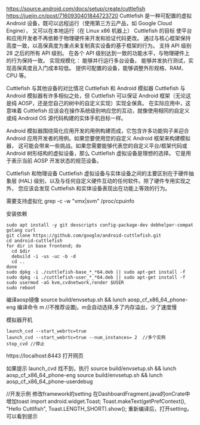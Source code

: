 https://source.android.com/docs/setup/create/cuttlefish
https://juejin.cn/post/7160930401844723720
Cuttlefish 是一种可配置的虚拟 Android 设备，既可以远程运行（使用第三方云产品，如 Google Cloud Engine），
又可以在本地运行（在 Linux x86 机器上）
Cuttlefish 的目标
使平台和应用开发者不再依赖于物理硬件来开发和验证代码更改。
通过与核心框架保持高度一致，以高保真度为重点来复制真实设备的基于框架的行为。
支持 API 级别 28 之后的所有 API 级别。
在各个 API 级别达到一致的功能水平，与物理硬件上的行为保持一致。
实现规模化：
    能够并行运行多台设备。
    能够并发执行测试，实现高保真度且入门成本较低。
提供可配置的设备，能够调整外形规格、RAM、CPU 等。

Cuttlefish 与其他设备的对比情况
Cuttlefish 和 Android 模拟器
Cuttlefish 与 Android 模拟器有许多相似之处，但 Cuttlefish 可以保证 Android 框架（无论这是纯 AOSP，还是您自己的树中的自定义实现）实现全保真。
在实际应用中，这意味着 Cuttlefish 应该会在操作系统级别响应您的互动，就像使用相同的自定义或纯 Android OS 源代码构建的实体手机目标一样。

Android 模拟器围绕简化应用开发的用例构建而成，它包含许多功能钩子来迎合 Android 应用开发者的用例。如果您要使用您的自定义 Android 框架来构建模拟器，
这可能会带来一些挑战。如果您需要能够代表您的自定义平台/框架代码或 Android 树形结构的虚拟设备，那么 Cuttlefish 虚拟设备是理想的选择。
它是用于表示当前 AOSP 开发状态的规范设备。

Cuttlefish 和物理设备
Cuttlefish 虚拟设备与实体设备之间的主要区别在于硬件抽象层 (HAL) 级别，以及与任何自定义硬件互动的任何软件。除了硬件专用实现之外，
您应该会发现 Cuttlefish 和实体设备表现出在功能上等效的行为。



需要支持虚拟化
grep -c -w "vmx\|svm" /proc/cpuinfo


安装依赖
```
sudo apt install -y git devscripts config-package-dev debhelper-compat golang curl
git clone https://github.com/google/android-cuttlefish.git
cd android-cuttlefish
for dir in base frontend; do
  cd $dir
  debuild -i -us -uc -b -d
  cd ..
done
sudo dpkg -i ./cuttlefish-base_*_*64.deb || sudo apt-get install -f
sudo dpkg -i ./cuttlefish-user_*_*64.deb || sudo apt-get install -f
sudo usermod -aG kvm,cvdnetwork,render $USER
sudo reboot
```

编译aosp镜像
source build/envsetup.sh && lunch aosp_cf_x86_64_phone-eng
编译命令
m   //不推荐设置j，m会自动选择,多了内存溢出，少了速度慢

模拟器开机
```
launch_cvd --start_webrtc=true
launch_cvd --start_webrtc=true --num_instances= 2  //多个实例
stop_cvd //停止
```
https://localhost:8443 打开网页

如果提示 launch_cvd 找不到，执行 source build/envsetup.sh && lunch aosp_cf_x86_64_phone-eng
source build/envsetup.sh && lunch aosp_cf_x86_64_phone-userdebug


//开发示例
修改framework的setting
在DashboardFragment.java的onCrate中增加toast
import android.widget.Toast;
Toast.makeText(getPrefContext(), "Hello Cuttlfish", Toast.LENGTH_SHORT).show();
重新编译后，打开setting，可以看到提示


